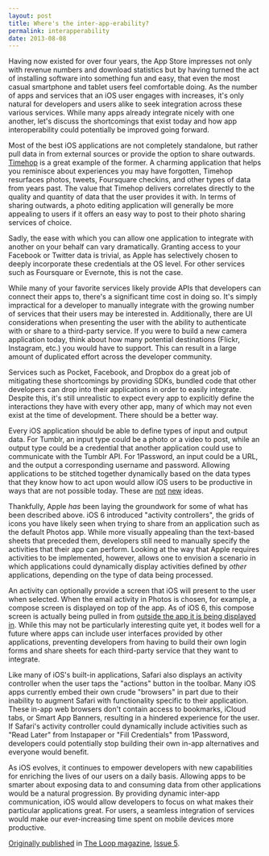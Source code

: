 ```yaml
---
layout: post
title: Where's the inter-app-erability?
permalink: interapperability
date: 2013-08-08
---
```


Having now existed for over four years, the App Store impresses not only with revenue numbers and download statistics but by having turned the act of installing software into something fun and easy, that even the most casual smartphone and tablet users feel comfortable doing. As the number of apps and services that an iOS user engages with increases, it's only natural for developers and users alike to seek integration across these various services. While many apps already integrate nicely with one another, let's discuss the shortcomings that exist today and how app interoperability could potentially be improved going forward.

Most of the best iOS applications are not completely standalone, but rather pull data in from external sources or provide the option to share outwards. [Timehop](http://timehop.com) is a great example of the former. A charming application that helps you reminisce about experiences you may have forgotten, Timehop resurfaces photos, tweets, Foursquare checkins, and other types of data from years past. The value that Timehop delivers correlates directly to the quality and quantity of data that the user provides it with. In terms of sharing outwards, a photo editing application will generally be more appealing to users if it offers an easy way to post to their photo sharing services of choice.

Sadly, the ease with which you can allow one application to integrate with another on your behalf can vary dramatically. Granting access to your Facebook or Twitter data is trivial, as Apple has selectively chosen to deeply incorporate these credentials at the OS level. For other services such as Foursquare or Evernote, this is not the case.

While many of your favorite services likely provide APIs that developers can connect their apps to, there's a significant time cost in doing so. It's simply impractical for a developer to manually integrate with the growing number of services that their users may be interested in. Additionally, there are UI considerations when presenting the user with the ability to authenticate with or share to a third-party service. If you were to build a new camera application today, think about how many potential destinations (Flickr, Instagram, etc.) you would have to support. This can result in a large amount of duplicated effort across the developer community.

Services such as Pocket, Facebook, and Dropbox do a great job of mitigating these shortcomings by providing SDKs, bundled code that other developers can drop into their applications in order to easily integrate. Despite this, it's still unrealistic to expect every app to explicitly define the interactions they have with every other app, many of which may not even exist at the time of development. There should be a better way.

Every iOS application should be able to define types of input and output data. For Tumblr, an input type could be a photo or a video to post, while an output type could be a credential that another application could use to communicate with the Tumblr API. For 1Password, an input could be a URL, and the output a corresponding username and password. Allowing applications to be stitched together dynamically based on the data types that they know how to act upon would allow iOS users to be productive in ways that are not possible today. These are [not](http://developer.android.com/guide/components/intents-filters.html) [new](http://msdn.microsoft.com/en-us/library/windows/apps/hh464906.aspx) ideas.

Thankfully, Apple *has* been laying the groundwork for some of what has been described above. iOS 6 introduced "activity controllers", the grids of icons you have likely seen when trying to share from an application such as the default Photos app. While more visually appealing than the text-based sheets that preceded them, developers still need to manually specify the activities that their app can perform. Looking at the way that Apple requires activities to be implemented, however, allows one to envision a scenario in which applications could dynamically display activities defined by *other* applications, depending on the type of data being processed.

An activity can optionally provide a screen that iOS will present to the user when selected. When the email activity in Photos is chosen, for example, a compose screen is displayed on top of the app. As of iOS 6, this compose screen is actually being pulled in from [outside the app it is being displayed in](http://oleb.net/blog/2012/10/remote-view-controllers-in-ios-6/). While this may not be particularly interesting quite yet, it bodes well for a future where apps can include user interfaces provided by other applications, preventing developers from having to build their own login forms and share sheets for each third-party service that they want to integrate.

Like many of iOS's built-in applications, Safari also displays an activity controller when the user taps the "actions" button in the toolbar. Many iOS apps currently embed their own crude "browsers" in part due to their inability to augment Safari with functionality specific to their application. These in-app web browsers don't contain access to bookmarks, iCloud tabs, or Smart App Banners, resulting in a hindered experience for the user. If Safari's activity controller could dynamically include activities such as "Read Later" from Instapaper or "Fill Credentials" from 1Password, developers could potentially stop building their own in-app alternatives and everyone would benefit.

As iOS evolves, it continues to empower developers with new capabilities for enriching the lives of our users on a daily basis. Allowing apps to be smarter about exposing data to and consuming data from other applications would be a natural progression. By providing dynamic inter-app communication, iOS would allow developers to focus on what makes their particular applications great. For users, a seamless integration of services would make our ever-increasing time spent on mobile devices more productive.

[Originally published](http://www.loopinsight.com/magazine/issue-5/wheres-the-inter-app-erability/) in [The Loop magazine](http://www.loopinsight.com/magazine/), [Issue 5](http://www.loopinsight.com/magazine/issue-5/).

